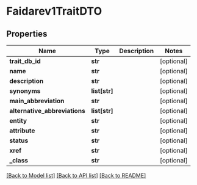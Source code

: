 # Faidarev1TraitDTO

## Properties
Name | Type | Description | Notes
------------ | ------------- | ------------- | -------------
**trait_db_id** | **str** |  | [optional] 
**name** | **str** |  | [optional] 
**description** | **str** |  | [optional] 
**synonyms** | **list[str]** |  | [optional] 
**main_abbreviation** | **str** |  | [optional] 
**alternative_abbreviations** | **list[str]** |  | [optional] 
**entity** | **str** |  | [optional] 
**attribute** | **str** |  | [optional] 
**status** | **str** |  | [optional] 
**xref** | **str** |  | [optional] 
**_class** | **str** |  | [optional] 

[[Back to Model list]](../README.md#documentation-for-models) [[Back to API list]](../README.md#documentation-for-api-endpoints) [[Back to README]](../README.md)


